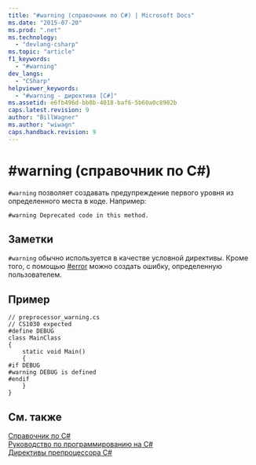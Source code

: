 ```yaml
---
title: "#warning (справочник по C#) | Microsoft Docs"
ms.date: "2015-07-20"
ms.prod: ".net"
ms.technology: 
  - "devlang-csharp"
ms.topic: "article"
f1_keywords: 
  - "#warning"
dev_langs: 
  - "CSharp"
helpviewer_keywords: 
  - "#warning - директива [C#]"
ms.assetid: e6fb496d-bb8b-4018-baf6-5b60a0c8902b
caps.latest.revision: 9
author: "BillWagner"
ms.author: "wiwagn"
caps.handback.revision: 9
---
```

# #warning (справочник по C#)
`#warning` позволяет создавать предупреждение первого уровня из определенного места в коде. Например:  
  
```  
#warning Deprecated code in this method.  
```  
  
## Заметки  
 `#warning` обычно используется в качестве условной директивы.  Кроме того, с помощью [\#error](../../../csharp/language-reference/preprocessor-directives/preprocessor-error.md) можно создать ошибку, определенную пользователем.  
  
## Пример  
  
```  
// preprocessor_warning.cs  
// CS1030 expected  
#define DEBUG  
class MainClass   
{  
    static void Main()   
    {  
#if DEBUG  
#warning DEBUG is defined  
#endif  
    }  
}  
```  
  
## См. также  
 [Справочник по C\#](../../../csharp/language-reference/index.md)   
 [Руководство по программированию на C\#](../../../csharp/programming-guide/index.md)   
 [Директивы препроцессора C\#](../../../csharp/language-reference/preprocessor-directives/index.md)
